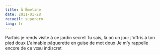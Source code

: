 ```yaml
---
title: À Émeline
date: 2011-01-28
recueil: superero
lang: fr
---
```


Parfois je rends visite à ce jardin secret
Tu sais, là où un jour j'offris à ton pied doux
L'aimable pâquerette en guise de mot doux
Je m'y rappelle encore de ce vœu indiscret

